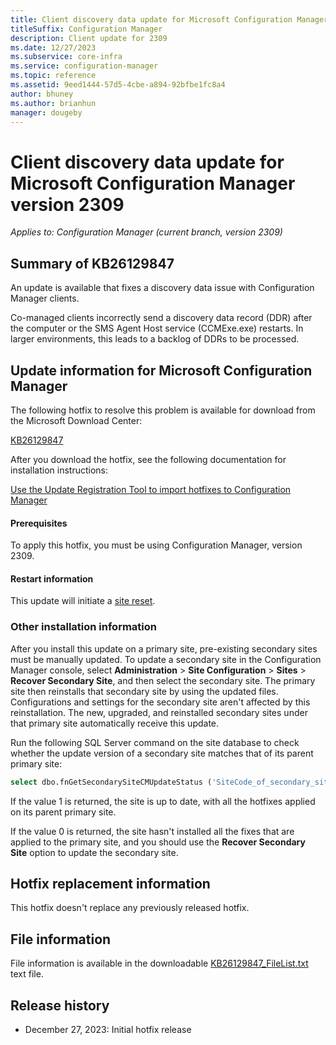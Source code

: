 ```yaml
---
title: Client discovery data update for Microsoft Configuration Manager version 2309
titleSuffix: Configuration Manager
description: Client update for 2309
ms.date: 12/27/2023
ms.subservice: core-infra
ms.service: configuration-manager
ms.topic: reference
ms.assetid: 9eed1444-57d5-4cbe-a894-92bfbe1fc8a4
author: bhuney
ms.author: brianhun
manager: dougeby
---
```


# Client discovery data update for Microsoft Configuration Manager version 2309

*Applies to: Configuration Manager (current branch, version 2309)*
## Summary of KB26129847

An update is available that fixes a discovery data issue with Configuration Manager clients.

Co-managed clients incorrectly send a discovery data record (DDR) after the computer or the SMS Agent Host service (CCMExe.exe) restarts. In larger environments, this leads to a backlog of DDRs to be processed.

## Update information for Microsoft  Configuration Manager
The following hotfix to resolve this problem is available for download from the Microsoft Download Center:

[KB26129847](https://aka.ms/KB26129847_Payload)

After you download the hotfix, see the following documentation for installation instructions:

[Use the Update Registration Tool to import hotfixes to Configuration Manager](../../core/servers/manage/use-the-update-registration-tool-to-import-hotfixes.md)

#### Prerequisites
To apply this hotfix, you must be using Configuration Manager, version 2309.

#### Restart information
This update will initiate a [site reset](../../core/servers/manage/modify-your-infrastructure.md#bkmk_reset).

### Other installation information
After you install this update on a primary site, pre-existing secondary sites must be manually updated. To update a secondary site in the Configuration Manager console, select **Administration** > **Site Configuration** > **Sites** >  **Recover Secondary Site**, and then select the secondary site. The primary site then reinstalls that secondary site by using the updated files. Configurations and settings for the secondary site aren't affected by this reinstallation. The new, upgraded, and reinstalled secondary sites under that primary site automatically receive this update.

Run the following SQL Server command on the site database to check whether the update version of a secondary site matches that of its parent primary site:
   ```sql
   select dbo.fnGetSecondarySiteCMUpdateStatus ('SiteCode_of_secondary_site')
   ```
If the value 1 is returned, the site is up to date, with all the hotfixes applied on its parent primary site.

If the value 0 is returned, the site hasn't installed all the fixes that are applied to the primary site, and you should use the **Recover Secondary Site** option to update the secondary site.

## Hotfix replacement information
This hotfix doesn't replace any previously released hotfix.

## File information
File information is available in the downloadable [KB26129847_FileList.txt](https://aka.ms/KB26129847_FileList) text file.

## Release history
- December 27, 2023: Initial hotfix release
